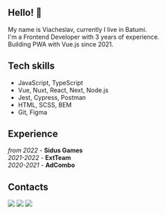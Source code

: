 ## Hello! 👋

My name is Viacheslav, currently I live in Batumi.  
I'm a Frontend Developer with 3 years of experience.  
Building PWA with Vue.js since 2021.

## Tech skills
* JavaScript, TypeScript
* Vue, Nuxt, React, Next, Node.js
* Jest, Cypress, Postman
* HTML, SCSS, BEM
* Git, Figma

## Experience
*from 2022* - **Sidus Games**  
*2021-2022* - **ExtTeam**  
*2020-2021* - **AdCombo**

## Contacts
[![](https://img.shields.io/badge/telegram-brightsdays-blue)](https://t.me/brightsdays) [![](https://img.shields.io/badge/mail-brightsdayss@gmail.com-blue)](mailto:brightsdayss@gmail.com) [![](https://img.shields.io/badge/linkedin-viacheslav_ivanov-informational)](https://www.linkedin.com/in/brightsdays)
